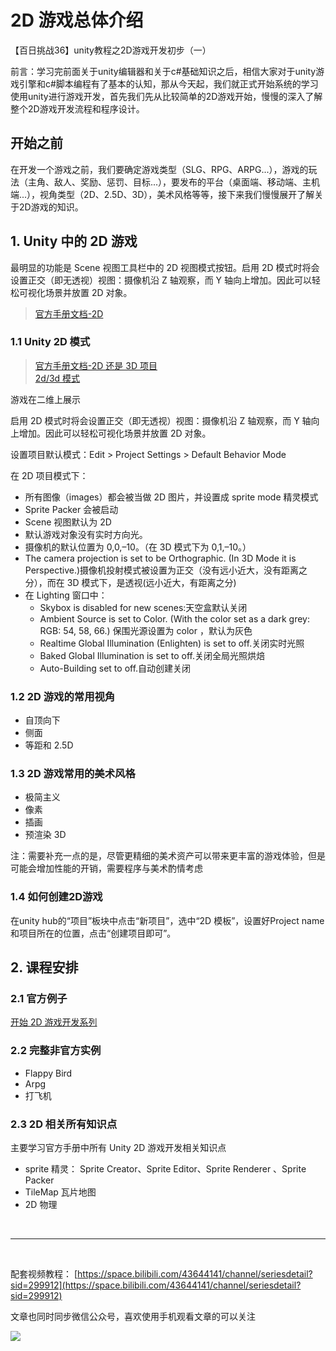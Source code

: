 # 2D 游戏总体介绍
  
【百日挑战36】unity教程之2D游戏开发初步（一）
  
前言：学习完前面关于unity编辑器和关于c#基础知识之后，相信大家对于unity游戏引擎和c#脚本编程有了基本的认知，那从今天起，我们就正式开始系统的学习使用unity进行游戏开发，首先我们先从比较简单的2D游戏开始，慢慢的深入了解整个2D游戏开发流程和程序设计。
  
## 开始之前
  
在开发一个游戏之前，我们要确定游戏类型（SLG、RPG、ARPG...），游戏的玩法（主角、敌人、奖励、惩罚、目标...），要发布的平台（桌面端、移动端、主机端...），视角类型（2D、2.5D、3D），美术风格等等，接下来我们慢慢展开了解关于2D游戏的知识。
  
## 1. Unity 中的 2D 游戏
  
最明显的功能是 Scene 视图工具栏中的 2D 视图模式按钮。启用 2D 模式时将会设置正交（即无透视）视图：摄像机沿 Z 轴观察，而 Y 轴向上增加。因此可以轻松可视化场景并放置 2D 对象。
  
> [官方手册文档-2D](https://docs.unity3d.com/cn/2021.2/Manual/Unity2D.html)

### 1.1 Unity 2D 模式

> [官方手册文档-2D 还是 3D 项目](https://docs.unity3d.com/cn/2021.2/Manual/2Dor3D.html)  
> [2d/3d 模式](https://docs.unity3d.com/cn/2021.2/Manual/2DAnd3DModeSettings.html)

游戏在二维上展示

启用 2D 模式时将会设置正交（即无透视）视图：摄像机沿 Z 轴观察，而 Y 轴向上增加。因此可以轻松可视化场景并放置 2D 对象。

设置项目默认模式：Edit > Project Settings > Default Behavior Mode

在 2D 项目模式下：

- 所有图像（images）都会被当做 2D 图片，并设置成 sprite mode 精灵模式
- Sprite Packer 会被启动
- Scene 视图默认为 2D
- 默认游戏对象没有实时方向光。
- 摄像机的默认位置为 0,0,–10。（在 3D 模式下为 0,1,–10。）
- The camera projection is set to be Orthographic. (In 3D Mode it is Perspective.)摄像机投射模式被设置为正交（没有远小近大，没有距离之分），而在 3D 模式下，是透视(远小近大，有距离之分)
- 在 Lighting 窗口中：
  - Skybox is disabled for new scenes:天空盒默认关闭
  - Ambient Source is set to Color. (With the color set as a dark grey: RGB: 54, 58, 66.) 保围光源设置为 color ，默认为灰色
  - Realtime Global Illumination (Enlighten) is set to off.关闭实时光照
  - Baked Global Illumination is set to off.关闭全局光照烘焙
  - Auto-Building set to off.自动创建关闭

### 1.2 2D 游戏的常用视角

- 自顶向下
- 侧面
- 等距和 2.5D

### 1.3 2D 游戏常用的美术风格

- 极简主义
- 像素
- 插画
- 预渲染 3D

注：需要补充一点的是，尽管更精细的美术资产可以带来更丰富的游戏体验，但是可能会增加性能的开销，需要程序与美术酌情考虑
  
### 1.4 如何创建2D游戏
  
在unity hub的“项目”板块中点击“新项目”，选中“2D 模板”，设置好Project name和项目所在的位置，点击“创建项目即可”。
  
## 2. 课程安排

### 2.1 官方例子

[开始 2D 游戏开发系列](https://learn.unity.com/course/beginning-2d-game-development?language=en)

### 2.2 完整非官方实例

- Flappy Bird
- Arpg
- 打飞机

### 2.3 2D 相关所有知识点

主要学习官方手册中所有 Unity 2D 游戏开发相关知识点

- sprite 精灵： Sprite Creator、Sprite Editor、Sprite Renderer 、Sprite Packer
- TileMap 瓦片地图
- 2D 物理

<br>

<hr>
<br>

配套视频教程：
[https://space.bilibili.com/43644141/channel/seriesdetail?sid=299912](https://space.bilibili.com/43644141/channel/seriesdetail?sid=299912)

文章也同时同步微信公众号，喜欢使用手机观看文章的可以关注

![](/imgs/微信公众号二维码.jpg)
